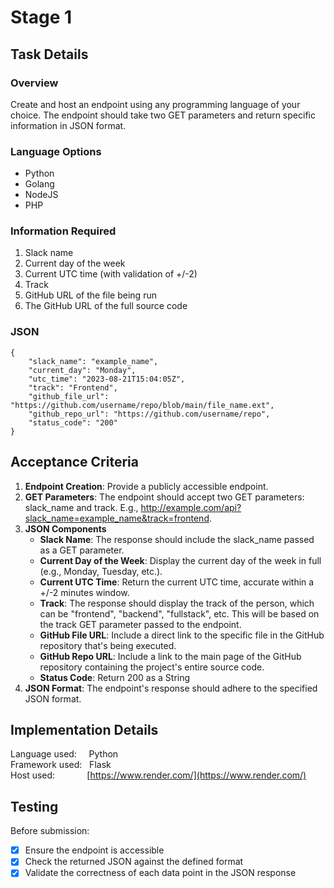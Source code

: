 # Stage 1

## Task Details

### Overview
Create and host an endpoint using any programming language of your choice. The endpoint should take two GET parameters and return specific information in JSON format. 

### Language Options
* Python
* Golang
* NodeJS
* PHP

### Information Required 
1. Slack name
2. Current day of the week
3. Current UTC time (with validation of +/-2)
4. Track
5. GitHub URL of the file being run
6. The GitHub URL of the full source code

### JSON
```
{
    "slack_name": "example_name",
    "current_day": "Monday",
    "utc_time": "2023-08-21T15:04:05Z",
    "track": "Frontend",
    "github_file_url": "https://github.com/username/repo/blob/main/file_name.ext",
    "github_repo_url": "https://github.com/username/repo",
    "status_code": "200"
}
```

## Acceptance Criteria
1. **Endpoint Creation**: Provide a publicly accessible endpoint.
2. **GET Parameters**: The endpoint should accept two GET parameters: slack_name and track. E.g., http://example.com/api?slack_name=example_name&track=frontend.
3. **JSON Components**
   * **Slack Name**: The response should include the slack_name passed as a GET parameter.
   * **Current Day of the Week**: Display the current day of the week in full (e.g., Monday, Tuesday, etc.).
   * **Current UTC Time**: Return the current UTC time, accurate within a +/-2 minutes window.
   * **Track**: The response should display the track of the person, which can be "frontend", "backend", "fullstack", etc. This will be based on the track GET parameter passed to the endpoint.
   * **GitHub File URL**: Include a direct link to the specific file in the GitHub repository that's being executed.
   * **GitHub Repo URL**: Include a link to the main page of the GitHub repository containing the project's entire source code.
   * **Status Code**: Return 200 as a String 
4. **JSON Format**: The endpoint's response should adhere to the specified JSON format.

## Implementation Details
Language used:
&nbsp;&nbsp;&nbsp;
Python <br>
Framework used:
&nbsp;
Flask <br>
Host used:
&nbsp;&nbsp;&nbsp;&nbsp;&nbsp;&nbsp;&nbsp;&nbsp;&nbsp;&nbsp;&nbsp;
[https://www.render.com/](https://www.render.com/)

## Testing
Before submission:
- [x] Ensure the endpoint is accessible
- [x] Check the returned JSON against the defined format
- [x] Validate the correctness of each data point in the JSON response
